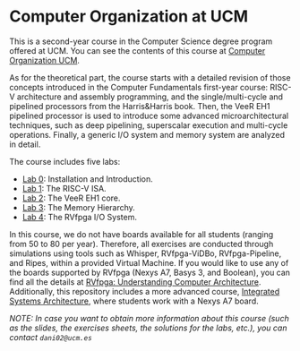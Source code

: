 # Computer Organization at UCM
This is a second-year course in the Computer Science degree program offered at UCM. You can see the contents of this course at [Computer Organization UCM](http://web.fdi.ucm.es/UCMFiles/pdf/FICHAS_DOCENTES/2024/8413.pdf).

As for the theoretical part, the course starts with a detailed revision of those concepts introduced in the Computer Fundamentals first-year course: RISC-V architecture and assembly programming, and the single/multi-cycle and pipelined processors from the Harris&Harris book. Then, the VeeR EH1 pipelined processor is used to introduce some advanced microarchitectural techniques, such as deep pipelining, superscalar execution and multi-cycle operations. Finally, a generic I/O system and memory system are analyzed in detail. 

The course includes five labs:

+ [Lab 0](https://github.com/artecs-group/RVfpga-sim-addons/tree/main/Computer_Organization/Lab0): Installation and Introduction.
+ [Lab 1](https://github.com/artecs-group/RVfpga-sim-addons/tree/main/Computer_Organization/Lab1): The RISC-V ISA.
+ [Lab 2](https://github.com/artecs-group/RVfpga-sim-addons/tree/main/Computer_Organization/Lab2): The VeeR EH1 core.
+ [Lab 3](https://github.com/artecs-group/RVfpga-sim-addons/tree/main/Computer_Organization/Lab3): The Memory Hierarchy.
+ [Lab 4](https://github.com/artecs-group/RVfpga-sim-addons/tree/main/Computer_Organization/Lab4): The RVfpga I/O System.

In this course, we do not have boards available for all students (ranging from 50 to 80 per year). Therefore, all exercises are conducted through simulations using tools such as Whisper, RVfpga-ViDBo, RVfpga-Pipeline, and Ripes, within a provided Virtual Machine. If you would like to use any of the boards supported by RVfpga (Nexys A7, Basys 3, and Boolean), you can find all the details at [RVfpga: Understanding Computer Architecture](https://university.imgtec.com/rvfpga-el2-v3-0-english-downloads-page/). Additionally, this repository includes a more advanced course, [Integrated Systems Architecture](https://github.com/artecs-group/RVfpga-sim-addons/tree/main/Integrated_Systems_Architecture), where students work with a Nexys A7 board.

*NOTE: In case you want to obtain more information about this course (such as the slides, the exercises sheets, the solutions for the labs, etc.), you can contact ```dani02@ucm.es```*
